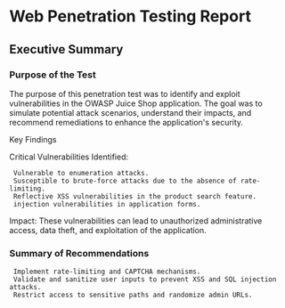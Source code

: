 # Web Penetration Testing Report

## Executive Summary

### Purpose of the Test

The purpose of this penetration test was to identify and exploit vulnerabilities in the OWASP Juice Shop application. The goal was to simulate potential attack scenarios, understand their impacts, and recommend remediations to enhance the application's security.

Key Findings

  Critical Vulnerabilities Identified:

     Vulnerable to enumeration attacks.
     Susceptible to brute-force attacks due to the absence of rate-limiting.
     Reflective XSS vulnerabilities in the product search feature.
     injection vulnerabilities in application forms.
  Impact:
   These vulnerabilities can lead to unauthorized administrative access, data theft, and 
   exploitation of the application.

### Summary of Recommendations
     Implement rate-limiting and CAPTCHA mechanisms.
     Validate and sanitize user inputs to prevent XSS and SQL injection attacks.
     Restrict access to sensitive paths and randomize admin URLs.
